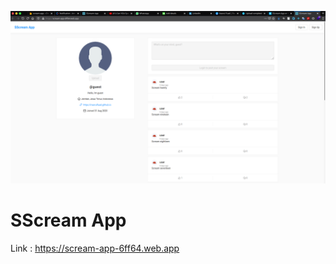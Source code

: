 <p align="center"><img  src="https://raw.githubusercontent.com/nasrulfuad/sscream-app/master/image.png"  width="800"></p>



# SScream App
Link : https://scream-app-6ff64.web.app

